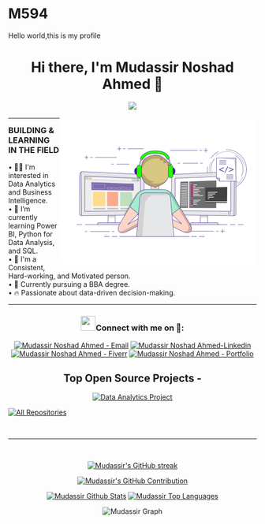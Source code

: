 # M594
Hello world,this is my profile 
<!-- animation start  -->
  <div align="center">
    <h1> Hi there, I'm Mudassir Noshad Ahmed 👋</h1>
  </div>
<p align="center">
<a href="https://github.com/mudassirnoshad"><img src="https://readme-typing-svg.herokuapp.com/?lines=Business+Administration+Student;+Aspiring+Data+Analyst&font=Roboto&size=26&duration=3500&pause=500&center=true&width=500&height=50&color=eab676"></a>

<!-- animation end  -->
			
<img align="right" alt="Coding" width="400" style="border-radius:20px;"
	src="https://raw.githubusercontent.com/devSouvik/devSouvik/master/gif3.gif"/>
<hr>
<h3 style="margin-top: 4px;">BUILDING & LEARNING IN THE FIELD</h3>
• 💪🏻 I'm interested in Data Analytics and Business Intelligence.<br>
• 🌱 I’m currently learning Power BI, Python for Data Analysis, and SQL.<br> 
• 🚀 I'm a Consistent, Hard-working, and Motivated person.<br> 
• 📗 Currently pursuing a BBA degree.<br>
• 🔥 Passionate about data-driven decision-making.<br>
<hr>

<h3 align="center" > <img src="https://media.giphy.com/media/iY8CRBdQXODJSCERIr/giphy.gif" width="30" height="30" style="margin-center: 10px;">Connect with me on 🤝: </h3>

<p align="center">

 <div align="center"  class="icons-social" style="margin-center: 10px;">
<div>   
    <a href="mailto:mudassirnoshad@gmail.com" target="_blank"><img src="https://img.shields.io/badge/-Email-0D1117?style=for-the-badge&logo=protonmail&logoColor=F0DB4F" alt="Mudassir Noshad Ahmed - Email"></a>
    <a href="https://www.linkedin.com/in/mudassirnoshad/" target="_blank"><img src="https://img.shields.io/badge/Linkedin-0D1117?style=for-the-badge&logo=linkedin&logoColor=F0DB4F" alt="Mudassir Noshad Ahmed-Linkedin"></a><br>
    <a href="https://www.fiverr.com/mudassirnoshad" target="_blank"><img src="https://img.shields.io/badge/Fiverr-0D1117?style=for-the-badge&logo=fiverr&logoColor=F0DB4F" alt="Mudassir Noshad Ahmed - Fiverr"></a>
	<a href="https://mudassirnoshad.vercel.app/" target="_blank"><img src="https://img.shields.io/badge/Portfolio-0D1117?style=for-the-badge&logo=firefox&logoColor=F0DB4F" alt="Mudassir Noshad Ahmed - Portfolio"></a>
</div>

</p>

## Top Open Source Projects -
[![Data Analytics Project](https://github-readme-stats.vercel.app/api/pin/?username=mudassirnoshad&repo=data-analytics-project&border_color=7F3FBF&bg_color=0D1117&title_color=C9D1D9&text_color=8B949E&icon_color=7F3FBF)](https://github.com/mudassirnoshad/data-analytics-project)

<p align="left">
  <a href="https://github.com/mudassirnoshad?tab=repositories" target="_blank"><img alt="All Repositories" title="All Repositories" src="https://img.shields.io/badge/-All%20Repos-2962FF?style=for-the-badge&logo=koding&logoColor=white"/></a>
</p>

<br/>
<hr/>
<br/>

<p align="center">
  <a href="https://github.com/mudassirnoshad">
    <img src="https://github-readme-streak-stats.herokuapp.com/?user=mudassirnoshad&theme=radical&border=7F3FBF&background=0D1117" alt="Mudassir's GitHub streak"/>
  </a>
</p>

<p align="center">
  <a href="https://github.com/mudassirnoshad">
    <img src="https://github-profile-summary-cards.vercel.app/api/cards/profile-details?username=mudassirnoshad&theme=radical" alt="Mudassir's GitHub Contribution"/>
  </a>
</p>

<a> 
    <a href="https://github.com/mudassirnoshad"><img alt="Mudassir Github Stats" src="https://denvercoder1-github-readme-stats.vercel.app/api?username=mudassirnoshad&show_icons=true&count_private=true&theme=react&border_color=7F3FBF&bg_color=0D1117&title_color=F85D7F&icon_color=F8D866" height="192px" width="49.5%"/></a>
  <a href="https://github.com/mudassirnoshad"><img alt="Mudassir Top Languages" src="https://denvercoder1-github-readme-stats.vercel.app/api/top-langs/?username=mudassirnoshad&langs_count=8&layout=compact&theme=react&border_color=7F3FBF&bg_color=0D1117&title_color=F85D7F&icon_color=F8D866" height="192px" width="49.5%"/></a>
  <br/>
</a>


![Mudassir Graph](https://github-readme-activity-graph.vercel.app/graph?username=mudassirnoshad&custom_title=Mudassir%20Noshad%20Ahmed%20GitHub%20Activity%20Graph&bg_color=0D1117&color=7F3FBF&line=7F3FBF&point=7F3FBF&area_color=FFFFFF&title_color=FFFFFF&area=true)
